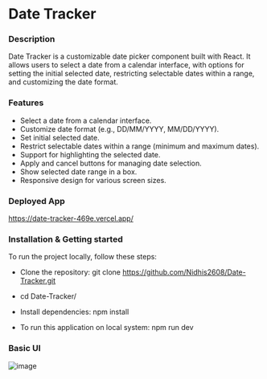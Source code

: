 # Date Tracker

### Description
 Date Tracker  is a customizable date picker component built with React. It allows users to select a date from a calendar interface, with options for setting the initial selected date, restricting selectable dates within a range, and customizing the date format.

### Features
- Select a date from a calendar interface.
- Customize date format (e.g., DD/MM/YYYY, MM/DD/YYYY).
- Set initial selected date.
- Restrict selectable dates within a range (minimum and maximum dates).
- Support for highlighting the selected date.
- Apply and cancel buttons for managing date selection.
- Show selected date range in a box.
- Responsive design for various screen sizes.

### Deployed App 
 https://date-tracker-469e.vercel.app/

### Installation & Getting started
  To run the project locally, follow these steps:

- Clone the repository: git clone https://github.com/Nidhis2608/Date-Tracker.git

- cd Date-Tracker/

- Install dependencies: npm install

- To run this application on local system:  npm run dev

### Basic UI
![image](https://github.com/Nidhis2608/Date-Tracker/assets/147683595/26f6d17e-0441-4751-881f-bba95edd6672)
